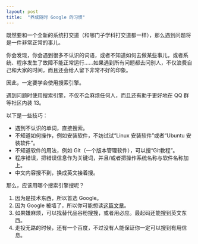 ```yaml
---
layout: post
title:  "养成随时 Google 的习惯"
---
```


既然要和一个全新的系统打交道（和哪门子学科打交道都一样），那么遇到问题将是一件非常正常的事儿。

你会发现，你会遇到很多不认识的词语，或者不知道如何去做某些事儿，或者系统、程序发生了故障不能正常运行……如果遇到所有问题都去问别人，不仅浪费自己和大家的时间，而且还会给人留下非常不好的印象。

因此，一定要学会使用搜索引擎。

遇到问题时使用搜索引擎，不仅不会麻烦任何人，而且还有助于更好地在 QQ 群等社区内装 13。

以下是一些技巧：

* 遇到不认识的单词，直接搜索。
* 不知道如何操作，例如安装软件，不妨试试“Linux 安装软件”或者“Ubuntu 安装软件”。
* 不知道软件的用法，例如 Git（一个版本管理软件），可以搜“Git教程”。
* 程序错误，把错误信息作为关键词，并且/或者把操作系统名称与软件名称加上。
* 中文内容搜不到，换成英文接着搜。

那么，应该用哪个搜索引擎搜呢？

1. 因为是技术东西，所以首选 Google。
2. 因为 Google 被墙了，所以你可能想读[这篇文章](https://vjudge1.github.io/2015/06/19/gfw)。
3. 如果嫌麻烦，可以找替代品谷粉搜搜，或者用必应。最起码还能搜到英文东西。
4. 走投无路的时候，还有一个百度，不过没有人能保证你一定可以搜到有用信息。
